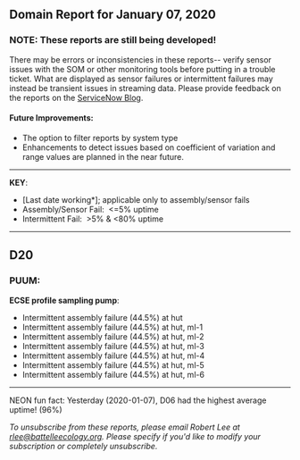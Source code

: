 ## Domain Report for January 07, 2020


### NOTE: These reports are still being developed!
There may be errors or inconsistencies in these reports-- verify sensor issues with the SOM or other monitoring tools before putting in a trouble ticket. What are displayed as sensor failures or intermittent failures may instead be transient issues in streaming data.
Please provide feedback on the reports on the [ServiceNow Blog](https://neon.service-now.com/community?id=community_blog&sys_id=9b4fbe8adbed734017ecf9041d9619be).

#### Future Improvements: 
 - The option to filter reports by system type 
 - Enhancements to detect issues based on coefficient of variation and range values are planned in the near future.

***

**KEY**:

 - [Last date working*]; applicable only to assembly/sensor fails
 - Assembly/Sensor Fail:&nbsp;&nbsp;<=5% uptime
 - Intermittent Fail:&nbsp;&nbsp;>5% & <80% uptime

***
## D20

### PUUM:

**ECSE profile sampling pump**:
 - Intermittent assembly failure (44.5%) at hut
 - Intermittent assembly failure (44.5%) at hut, ml-1
 - Intermittent assembly failure (44.5%) at hut, ml-2
 - Intermittent assembly failure (44.5%) at hut, ml-3
 - Intermittent assembly failure (44.5%) at hut, ml-4
 - Intermittent assembly failure (44.5%) at hut, ml-5
 - Intermittent assembly failure (44.5%) at hut, ml-6

***
NEON fun fact: Yesterday (2020-01-07), D06 had the highest average uptime! (96%)

_To unsubscribe from these reports, please email Robert Lee at rlee@battelleecology.org. Please specify if you'd like to modify your subscription or completely unsubscribe._
